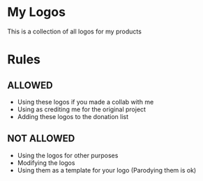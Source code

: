 # My Logos
This is a collection of all logos for my products

# Rules
## ALLOWED
* Using these logos if you made a collab with me
* Using as crediting me for the original project
* Adding these logos to the donation list

## NOT ALLOWED
* Using the logos for other purposes
* Modifying the logos
* Using them as a template for your logo (Parodying them is ok)
